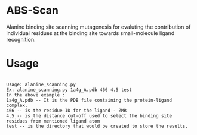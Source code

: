 ABS-Scan
========

Alanine binding site scanning mutagenesis for evaluting the contribution of individual residues at the binding site towards small-molecule ligand recognition.

Usage
======
<code>
Usage: alanine_scanning.py <protein-ligand complex pdb file> <ligand_resno> <pocket_distance_cutoff> <directory to store results>
Ex: alanine_scanning.py 1a4g_A.pdb 466 4.5 test
In the above example :
1a4g_A.pdb -- It is the PDB file containing the protein-ligand complex.
466 -- is the residue ID for the ligand - ZMR
4.5 -- is the distance cut-off used to select the binding site residues from mentioned ligand atom
test -- is the directory that would be created to store the results.
</code>
